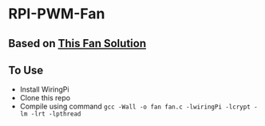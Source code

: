 # RPI-PWM-Fan
## Based on [This Fan Solution](https://talk.quwj.com/topic/1714)
## To Use
* Install WiringPi
* Clone this repo
* Compile using command ```gcc -Wall -o fan fan.c -lwiringPi -lcrypt -lm -lrt -lpthread```
